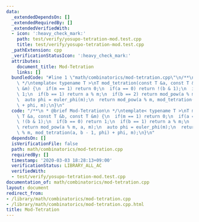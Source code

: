 ```yaml
---
data:
  _extendedDependsOn: []
  _extendedRequiredBy: []
  _extendedVerifiedWith:
  - icon: ':heavy_check_mark:'
    path: test/verify/yosupo-tetration-mod.test.cpp
    title: test/verify/yosupo-tetration-mod.test.cpp
  _pathExtension: cpp
  _verificationStatusIcon: ':heavy_check_mark:'
  attributes:
    document_title: Mod-Tetration
    links: []
  bundledCode: "#line 1 \"math/combinatorics/mod-tetration.cpp\"\n/**\n * @brief Mod-Tetration\n\
    \ */\ntemplate< typename T >\nT mod_tetration(const T &a, const T &b, const T\
    \ &m) {\n  if(m == 1) return 0;\n  if(a == 0) return !(b & 1);\n  if(b == 0) return\
    \ 1;\n  if(b == 1) return a % m;\n  if(b == 2) return mod_pow(a % m, a, m);\n\
    \  auto phi = euler_phi(m);\n  return mod_pow(a % m, mod_tetration(a, b - 1, phi)\
    \ + phi, m);\n}\n"
  code: "/**\n * @brief Mod-Tetration\n */\ntemplate< typename T >\nT mod_tetration(const\
    \ T &a, const T &b, const T &m) {\n  if(m == 1) return 0;\n  if(a == 0) return\
    \ !(b & 1);\n  if(b == 0) return 1;\n  if(b == 1) return a % m;\n  if(b == 2)\
    \ return mod_pow(a % m, a, m);\n  auto phi = euler_phi(m);\n  return mod_pow(a\
    \ % m, mod_tetration(a, b - 1, phi) + phi, m);\n}\n"
  dependsOn: []
  isVerificationFile: false
  path: math/combinatorics/mod-tetration.cpp
  requiredBy: []
  timestamp: '2020-03-03 18:28:13+09:00'
  verificationStatus: LIBRARY_ALL_AC
  verifiedWith:
  - test/verify/yosupo-tetration-mod.test.cpp
documentation_of: math/combinatorics/mod-tetration.cpp
layout: document
redirect_from:
- /library/math/combinatorics/mod-tetration.cpp
- /library/math/combinatorics/mod-tetration.cpp.html
title: Mod-Tetration
---
```

